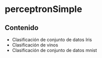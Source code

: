 # perceptronSimple
## Contenido
* Clasificación de conjunto de datos Iris
* Clasificación de vinos
* Clasificación de conjunto de datos mnist